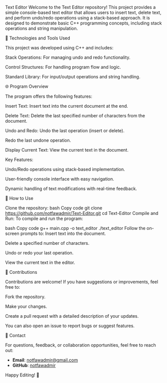 Text Editor
Welcome to the Text Editor repository! This project provides a simple console-based text editor that allows users to insert text, delete text, and perform undo/redo operations using a stack-based approach. It is designed to demonstrate basic C++ programming concepts, including stack operations and string manipulation.

🔧 Technologies and Tools Used

This project was developed using C++ and includes:

Stack Operations: For managing undo and redo functionality.

Control Structures: For handling program flow and logic.

Standard Library: For input/output operations and string handling.

🌐 Program Overview

The program offers the following features:

Insert Text:
Insert text into the current document at the end.

Delete Text:
Delete the last specified number of characters from the document.

Undo and Redo:
Undo the last operation (insert or delete).

Redo the last undone operation.

Display Current Text:
View the current text in the document.

Key Features:

Undo/Redo operations using stack-based implementation.

User-friendly console interface with easy navigation.

Dynamic handling of text modifications with real-time feedback.

🚀 How to Use

Clone the repository:
bash
Copy code
git clone https://github.com/notfawadmir/Text-Editor.git
cd Text-Editor
Compile and Run:
To compile and run the program:

bash
Copy code
g++ main.cpp -o text_editor
./text_editor
Follow the on-screen prompts to:
Insert text into the document.

Delete a specified number of characters.

Undo or redo your last operation.

View the current text in the editor.

🤝 Contributions

Contributions are welcome! If you have suggestions or improvements, feel free to:

Fork the repository.

Make your changes.

Create a pull request with a detailed description of your updates.

You can also open an issue to report bugs or suggest features.

📧 Contact

For questions, feedback, or collaboration opportunities, feel free to reach out:

- **Email**: [notfawadmir@gmail.com](mailto:notfawadmir@gmail.com)
- **GitHub**: [notfawadmir](https://github.com/notfawadmir)

Happy Editing! 🎉
